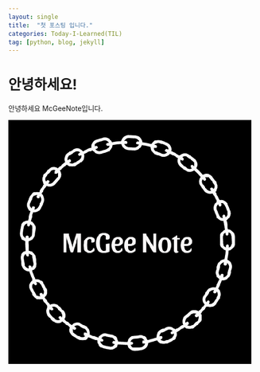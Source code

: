 ```yaml
---
layout: single
title:  "첫 포스팅 입니다."
categories: Today-I-Learned(TIL)
tag: [python, blog, jekyll]
---
```


# 안녕하세요!

안녕하세요 McGeeNote입니다.


<img src="/images/2023-03-17-first/Logo.png">
